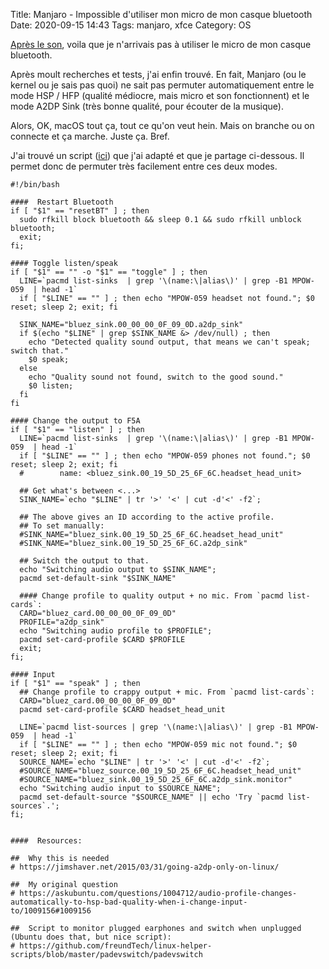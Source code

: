 Title: Manjaro - Impossible d'utiliser mon micro de mon casque bluetooth
Date: 2020-09-15 14:43
Tags: manjaro, xfce
Category: OS

[Après le son]({filename}pas-de-son-manjaro.md), voila que je n'arrivais pas à utiliser le micro de mon casque bluetooth.

Après moult recherches et tests, j'ai enfin trouvé. En fait, Manjaro (ou le kernel ou je sais pas quoi) ne sait pas permuter automatiquement entre le mode HSP / HFP (qualité médiocre, mais micro et son fonctionnent) et le mode A2DP Sink (très bonne qualité, pour écouter de la musique).

Alors, OK, macOS tout ça, tout ce qu'on veut hein. Mais on branche ou on connecte et ça marche. Juste ça. Bref.

J'ai trouvé un script ([ici](https://gist.github.com/OndraZizka/2724d353f695dacd73a50883dfdf0fc6)) que j'ai adapté et que je partage ci-dessous. Il permet donc de permuter très facilement entre ces deux modes.

```
#!/bin/bash

####  Restart Bluetooth
if [ "$1" == "resetBT" ] ; then
  sudo rfkill block bluetooth && sleep 0.1 && sudo rfkill unblock bluetooth;
  exit;
fi;

#### Toggle listen/speak
if [ "$1" == "" -o "$1" == "toggle" ] ; then
  LINE=`pacmd list-sinks  | grep '\(name:\|alias\)' | grep -B1 MPOW-059  | head -1`
  if [ "$LINE" == "" ] ; then echo "MPOW-059 headset not found."; $0 reset; sleep 2; exit; fi

  SINK_NAME="bluez_sink.00_00_00_0F_09_0D.a2dp_sink"
  if $(echo "$LINE" | grep $SINK_NAME &> /dev/null) ; then
    echo "Detected quality sound output, that means we can't speak; switch that."
    $0 speak;
  else
    echo "Quality sound not found, switch to the good sound."
    $0 listen;
  fi
fi

#### Change the output to F5A
if [ "$1" == "listen" ] ; then
  LINE=`pacmd list-sinks  | grep '\(name:\|alias\)' | grep -B1 MPOW-059  | head -1`
  if [ "$LINE" == "" ] ; then echo "MPOW-059 phones not found."; $0 reset; sleep 2; exit; fi
  #        name: <bluez_sink.00_19_5D_25_6F_6C.headset_head_unit>

  ## Get what's between <...>
  SINK_NAME=`echo "$LINE" | tr '>' '<' | cut -d'<' -f2`;

  ## The above gives an ID according to the active profile.
  ## To set manually:
  #SINK_NAME="bluez_sink.00_19_5D_25_6F_6C.headset_head_unit"
  #SINK_NAME="bluez_sink.00_19_5D_25_6F_6C.a2dp_sink"

  ## Switch the output to that.
  echo "Switching audio output to $SINK_NAME";
  pacmd set-default-sink "$SINK_NAME"

  #### Change profile to quality output + no mic. From `pacmd list-cards`:
  CARD="bluez_card.00_00_00_0F_09_0D"
  PROFILE="a2dp_sink"
  echo "Switching audio profile to $PROFILE";
  pacmd set-card-profile $CARD $PROFILE
  exit;
fi;

#### Input
if [ "$1" == "speak" ] ; then
  ## Change profile to crappy output + mic. From `pacmd list-cards`:
  CARD="bluez_card.00_00_00_0F_09_0D"
  pacmd set-card-profile $CARD headset_head_unit

  LINE=`pacmd list-sources | grep '\(name:\|alias\)' | grep -B1 MPOW-059  | head -1`
  if [ "$LINE" == "" ] ; then echo "MPOW-059 mic not found."; $0 reset; sleep 2; exit; fi
  SOURCE_NAME=`echo "$LINE" | tr '>' '<' | cut -d'<' -f2`;
  #SOURCE_NAME="bluez_source.00_19_5D_25_6F_6C.headset_head_unit"
  #SOURCE_NAME="bluez_sink.00_19_5D_25_6F_6C.a2dp_sink.monitor"
  echo "Switching audio input to $SOURCE_NAME";
  pacmd set-default-source "$SOURCE_NAME" || echo 'Try `pacmd list-sources`.';
fi;


####  Resources:

##  Why this is needed
# https://jimshaver.net/2015/03/31/going-a2dp-only-on-linux/

##  My original question
# https://askubuntu.com/questions/1004712/audio-profile-changes-automatically-to-hsp-bad-quality-when-i-change-input-to/1009156#1009156

##  Script to monitor plugged earphones and switch when unplugged (Ubuntu does that, but nice script):
# https://github.com/freundTech/linux-helper-scripts/blob/master/padevswitch/padevswitch
```
